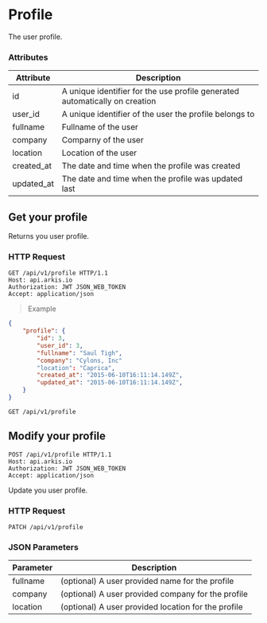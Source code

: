 # Profile

The user profile.

### Attributes

Attribute   | Description
----------- | -----------
id | A unique identifier for the use profile generated automatically on creation
user_id | A unique identifier of the user the profile belongs to
fullname | Fullname of the user
company  | Comparny of the user
location | Location of the user
created_at  | The date and time when the profile was created
updated_at  | The date and time when the profile was updated last

## Get your profile

Returns you user profile.

### HTTP Request

```http
GET /api/v1/profile HTTP/1.1
Host: api.arkis.io
Authorization: JWT JSON_WEB_TOKEN
Accept: application/json
```

> Example

```json
{
    "profile": {
        "id": 3,
        "user_id": 3,
        "fullname": "Saul Tigh",
        "company": "Cylons, Inc"
        "location": "Caprica",
        "created_at": "2015-06-10T16:11:14.149Z",
        "updated_at": "2015-06-10T16:11:14.149Z",
    }
}
```

`GET /api/v1/profile`

## Modify your profile

```http
POST /api/v1/profile HTTP/1.1
Host: api.arkis.io
Authorization: JWT JSON_WEB_TOKEN
Accept: application/json
```

Update you user profile.

### HTTP Request

`PATCH /api/v1/profile`

### JSON Parameters

Parameter | Description
--------- | -----------
fullname  | (optional) A user provided name for the profile
company   | (optional) A user provided company for the profile
location  | (optional) A user provided location for the profile
